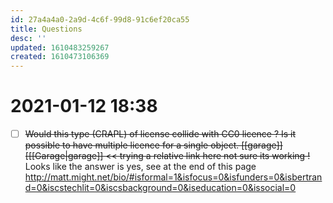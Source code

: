 ```yaml
---
id: 27a4a4a0-2a9d-4c6f-99d8-91c6ef20ca55
title: Questions
desc: ''
updated: 1610483259267
created: 1610473106369
---
```



# 2021-01-12 18:38
- [ ]  ~~Would this type (CRAPL) of license collide with CC0 licence ? Is it possible to have multiple licence for a single object. [[garage]] [[[Garage|garage]] << trying a relative link here not sure its working !~~ Looks like the answer is yes, see at the end of this page http://matt.might.net/bio/#isformal=1&isfocus=0&isfunders=0&isbertrand=0&iscstechlit=0&iscsbackground=0&iseducation=0&issocial=0


